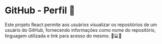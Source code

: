 # GitHub - Perfil 🚀

Este projeto React permite aos usuários visualizar os repositórios de um usuário do GitHub, fornecendo informações como nome do repositório, linguagem utilizada e link para acesso do mesmo. 📂💻✨
